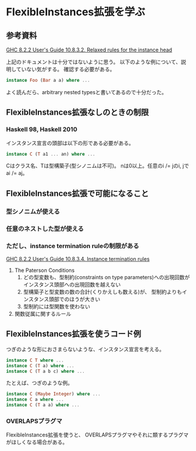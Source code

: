 FlexibleInstances拡張を学ぶ
===========================

参考資料
--------

[GHC 8.2.2 User's Guide 10.8.3.2. Relaxed rules for the instance head](
	https://downloads.haskell.org/~ghc/latest/docs/html/users_guide/glasgow_exts.html#relaxed-rules-for-the-instance-head )

上記のドキュメントは十分ではないように思う。
以下のような例について、説明していない気がする。
確認する必要がある。

```hs
instance Foo (Bar a a) where ...
```

よく読んだら、arbitrary nested typesと書いてあるので十分だった。

FlexibleInstances拡張なしのときの制限
-------------------------------------

### Haskell 98, Haskell 2010

インスタンス宣言の頭部は以下の形である必要がある。

```hs
instance C (T a1 ... an) where ...
```

Cはクラス名、Tは型構築子(型シノニムは不可)。
nは0以上。任意のi /= jのi, jでai /= aj。

FlexibleInstances拡張で可能になること
-------------------------------------

### 型シノニムが使える

### 任意のネストした型が使える

### ただし、instance termination ruleの制限がある

[GHC 8.2.2 User's Guide 10.8.3.4. Instance termination rules](
	https://downloads.haskell.org/~ghc/latest/docs/html/users_guide/glasgow_exts.html#instance-termination )

1. The Paterson Conditions
	1. どの型変数も、型制約(constraints on type parameters)への出現回数が
		インスタンス頭部への出現回数を越えない
	2. 型構築子と型変数の数の合計(くりかえしも数える)が、
		型制約よりもインスタンス頭部でのほうが大きい
	3. 型制約には型関数を使わない
2. 関数従属に関するルール

FlexibleInstances拡張を使うコード例
-----------------------------------

つぎのような形におさまらないような、インスタンス宣言を考える。

```hs
instance C T where ...
instance C (T a) where ...
instance C (T a b c) where ...
```

たとえば、つぎのような例。

```hs
instance C (Maybe Integer) where ...
instance C a where ...
instance C (T a a) where ...
```

### OVERLAPSプラグマ

FlexibleInstances拡張を使うと、
OVERLAPSプラグマやそれに類するプラグマがほしくなる場合がある。
